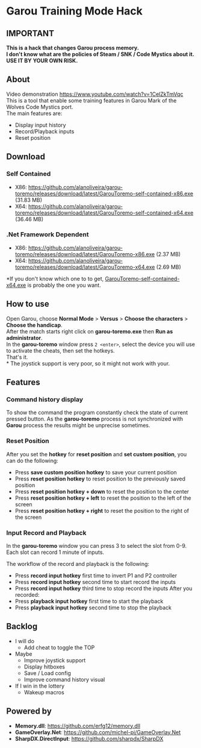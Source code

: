 # Garou Training Mode Hack


## IMPORTANT

**This is a hack that changes Garou process memory.**  
**I don't know what are the policies of Steam / SNK / Code Mystics about it.**  
**USE IT BY YOUR OWN RISK.**  

## About

Video demonstration https://www.youtube.com/watch?v=1CelZkTmVqc  
This is a tool that enable some training features in Garou Mark of the Wolves Code Mystics port.  
The main features are:

  - Display input history
  - Record/Playback inputs
  - Reset position

## Download

### Self Contained
- X86: https://github.com/alanoliveira/garou-toremo/releases/download/latest/GarouToremo-self-contained-x86.exe (31.83 MB)
- X64: https://github.com/alanoliveira/garou-toremo/releases/download/latest/GarouToremo-self-contained-x64.exe (36.46 MB)

### .Net Framework Dependent
- X86: https://github.com/alanoliveira/garou-toremo/releases/download/latest/GarouToremo-x86.exe (2.37 MB)
- X64: https://github.com/alanoliveira/garou-toremo/releases/download/latest/GarouToremo-x64.exe (2.69 MB)


\*If you don't know which one to to get, [GarouToremo-self-contained-x64.exe](https://github.com/alanoliveira/garou-toremo/releases/download/latest/GarouToremo-self-contained-x64.exe) is probably the one you want.


## How to use

Open Garou, choose **Normal Mode** > **Versus** > **Choose the characters** > **Choose the handicap**.  
After the match starts right click on **garou-toremo.exe** then **Run as administrator**.  
In the **garou-toremo** window press `2 <enter>`, select the device you will use to activate the cheats, then set the hotkeys.  
That's it.  
\* The joystick support is very poor, so it might not work with your.


## Features

### Command history display

To show the command the program constantly check the state of current pressed button. As the **garou-toremo** process is not synchronized with **Garou** process the results might be unprecise sometimes.

### Reset Position

After you set the **hotkey** for **reset position** and **set custom position**, you can do the following:

- Press **save custom position hotkey** to save your current position
- Press **reset position hotkey** to reset position to the previously saved position
- Press **reset position hotkey + down** to reset the position to the center
- Press **reset position hotkey + left** to reset the position to the left of the screen
- Press **reset position hotkey + right** to reset the position to the right of the screen

### Input Record and Playback

In the **garou-toremo** window you can press 3 to select the slot from 0-9. Each slot can record 1 minute of inputs.  

The workflow of the record and playback is the following:  
  - Press **record input hotkey** first time to invert P1 and P2 controller
  - Press **record input hotkey** second time to start record the inputs
  - Press **record input hotkey** third time to stop record the inputs
After you recorded:  
  - Press **playback input hotkey** first time to start the playback
  - Press **playback input hotkey** second time to stop the playback

## Backlog

  - I will do
    - Add cheat to toggle the TOP
  - Maybe
    - Improve joystick support
    - Display hitboxes
    - Save / Load config
    - Improve command history visual
  - If I win in the lottery
    - Wakeup macros
    
## Powered by

- **Memory.dll**: https://github.com/erfg12/memory.dll
- **GameOverlay.Net**: https://github.com/michel-pi/GameOverlay.Net
- **SharpDX.DirectInput**: https://github.com/sharpdx/SharpDX

